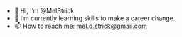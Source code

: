 - 👋 Hi, I’m @MelStrick
- 🌱 I’m currently learning skills to make a career change. 
- 📫 How to reach me: mel.d.strick@gmail.com

<!---
MelStrick/MelStrick is a ✨ special ✨ repository because its `README.md` (this file) appears on your GitHub profile.
You can click the Preview link to take a look at your changes.
--->
